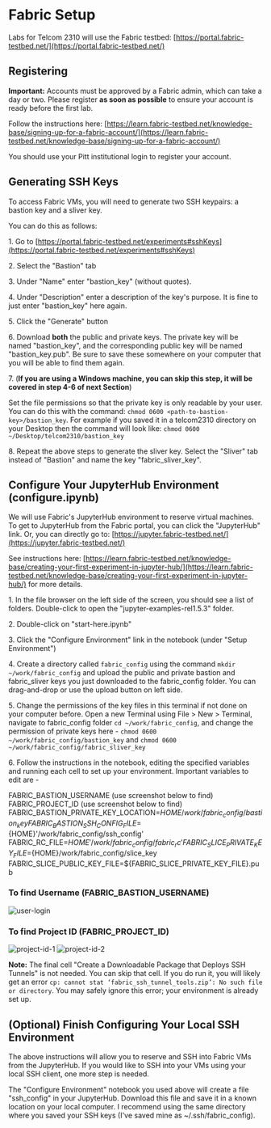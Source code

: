 # Fabric Setup

Labs for Telcom 2310  will use the Fabric testbed:
[https://portal.fabric-testbed.net/](https://portal.fabric-testbed.net/)

## Registering

**Important:** Accounts must be approved by a Fabric admin, which can
take a day or two. Please register **as soon as possible** to ensure
your account is ready before the first lab.

Follow the instructions here:
[https://learn.fabric-testbed.net/knowledge-base/signing-up-for-a-fabric-account/](https://learn.fabric-testbed.net/knowledge-base/signing-up-for-a-fabric-account/)

You should use your Pitt institutional login to register your account.

## Generating SSH Keys

To access Fabric VMs, you will need to generate two SSH keypairs: a
bastion key and a sliver key.

You can do this as follows:

1\. Go to
[https://portal.fabric-testbed.net/experiments#sshKeys](https://portal.fabric-testbed.net/experiments#sshKeys)

2\. Select the \"Bastion\" tab

3\. Under \"Name\" enter \"bastion_key\" (without quotes).

4\. Under \"Description\" enter a description of the key's purpose. It is fine to just enter \"bastion_key\" here again.

5\. Click the \"Generate\" button

6\. Download **both** the public and private keys. The private key will
be named \"bastion_key\", and the corresponding public key will be named
\"bastion_key.pub\". Be sure to save these somewhere on your computer
that you will be able to find them again.

7\. (**If you are using a Windows machine, you can skip this step, it will be covered in step 4-6 of next Section**)

Set the file permissions so that the private key is only readable by your user. You can do this with the command: `chmod 0600 <path-to-bastion-key>/bastion_key`. 
For example if you saved it in a telcom2310 directory on your Desktop then the command will look like: `chmod 0600 ~/Desktop/telcom2310/bastion_key`

8\. Repeat the above steps to generate the sliver key. Select the \"Sliver\" tab instead of \"Bastion\" and name the key \"fabric_sliver_key\".

## Configure Your JupyterHub Environment (configure.ipynb)

We will use Fabric\'s JupyterHub environment to reserve virtual
machines. To get to JupyterHub from the Fabric portal, you can click the
\"JupyterHub\" link. Or, you can directly go to:
[https://jupyter.fabric-testbed.net/](https://jupyter.fabric-testbed.net/)

See instructions here:
[https://learn.fabric-testbed.net/knowledge-base/creating-your-first-experiment-in-jupyter-hub/](https://learn.fabric-testbed.net/knowledge-base/creating-your-first-experiment-in-jupyter-hub/) for more details.

1\. In the file browser on the left side of the screen, you should see a
list of folders. Double-click to open the \"jupyter-examples-rel1.5.3\"
folder.

2\. Double-click on \"start-here.ipynb\"

3\. Click the \"Configure Environment\" link in the notebook (under
\"Setup Environment\")

4\. Create a directory called `fabric_config` using the command `mkdir ~/work/fabric_config` and upload the public and private bastion and fabric_sliver keys you just downloaded to the fabric_config folder. You can drag-and-drop or use the upload button on left side.

5\. Change the permissions of the key files in this terminal if not done on your computer before. Open a new Terminal using File > New > Terminal, navigate to fabric_config folder `cd ~/work/fabric_config`, and change the permission of private keys here - `chmod 0600 ~/work/fabric_config/bastion_key` and `chmod 0600 ~/work/fabric_config/fabric_sliver_key`

6\. Follow the instructions in the notebook, editing the specified variables and running each cell to set up your environment. Important variables to edit are - 

FABRIC_BASTION_USERNAME (use screenshot below to find)
FABRIC_PROJECT_ID (use screenshot below to find)
FABRIC_BASTION_PRIVATE_KEY_LOCATION=${HOME}/work/fabric_config/bastion_key
FABRIC_BASTION_SSH_CONFIG_FILE=${HOME}'/work/fabric_config/ssh_config'
FABRIC_RC_FILE=${HOME}'/work/fabric_config/fabric_rc'
FABRIC_SLICE_PRIVATE_KEY_FILE=${HOME}/work/fabric_config/slice_key
FABRIC_SLICE_PUBLIC_KEY_FILE=${FABRIC_SLICE_PRIVATE_KEY_FILE}.pub

### To find Username (FABRIC_BASTION_USERNAME)
![user-login](https://github.com/Akshay94/telcom2310-star/assets/8385908/ca982216-3c6f-4e69-a2e1-d7f944192041)

### To find Project ID (FABRIC_PROJECT_ID)
![project-id-1](https://github.com/Akshay94/telcom2310-star/assets/8385908/130fc6a3-2f84-4a0a-9051-9c9bc5f1253b)
![project-id-2](https://github.com/Akshay94/telcom2310-star/assets/8385908/ded67914-eaf2-4d6c-bd67-bf010456d770)


**Note:** The final cell "﻿﻿Create a Downloadable Package that Deploys SSH Tunnels" is not needed. You can skip that cell. If you do run it, you will likely get an error `cp: cannot stat ‘fabric_ssh_tunnel_tools.zip’: No such file or directory`. You may safely ignore this error; your environment is already set up.

## (Optional) Finish Configuring Your Local SSH Environment

The above instructions will allow you to reserve and SSH into Fabric VMs
from the JupyterHub. If you would like to SSH into your VMs using your
local SSH client, one more step is needed.

The \"Configure Environment\" notebook you used above will create a file
\"ssh_config\" in your JupyterHub. Download this file and save it in a
known location on your local computer. I recommend using the same
directory where you saved your SSH keys (I\'ve saved mine as
\~/.ssh/fabric_config).
